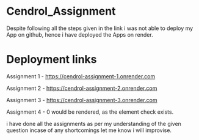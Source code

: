 # Cendrol_Assignment

Despite following all the steps given in the link i was not able to deploy my App on github, hence i have deployed the Apps on render.
# Deployment links

Assignment 1 - https://cendrol-assignment-1.onrender.com

Assignment 2 - https://cendrol-assignment-2.onrender.com

Assignment 3 - https://cendrol-assignment-3.onrender.com

Assignment 4 - 0 would be rendered, as the element check exists.

i have done all the assignments as per my understanding of the given question incase of any shortcomings let me know i will improvise.
